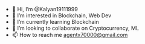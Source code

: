 - 👋 Hi, I’m @Kalyan19111999
- 👀 I’m interested in Blockchain, Web Dev
- 🌱 I’m currently learning Blockchain
- 💞️ I’m looking to collaborate on Cryptocurrency, ML
- 📫 How to reach me agentx70000@gmail.com

<!---
Kalyan19111999/Kalyan19111999 is a ✨ special ✨ repository because its `README.md` (this file) appears on your GitHub profile.
You can click the Preview link to take a look at your changes.
--->
